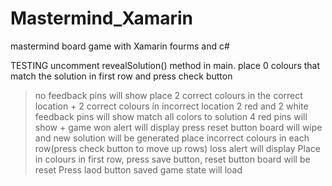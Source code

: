 # Mastermind_Xamarin
mastermind board game with Xamarin fourms and c#

TESTING
uncomment revealSolution() method in main.
place 0 colours that match the solution in first row and press check button
>no feedback pins will show
place 2 correct colours in the correct location + 2 correct colours in incorrect location
>2 red and 2 white feedback pins will show
match all colors to solution
>4 red pins will show + game won alert will display
press reset button
>board will wipe and new solution will be generated
place incorrect colours in each row(press check button to move up rows)
>loss alert will display
Place in colours in first row, press save button, reset button
>board will be reset
Press laod button
>saved game state will load
